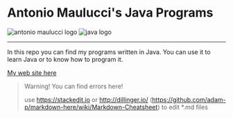 # Antonio Maulucci's Java Programs

![antonio maulucci logo](http://www.antomau.com/AntonioMaulucciLogo.png)
![java logo](http://logodatabases.com/wp-content/uploads/2012/03/java-logo-large.png)

----------
In this repo you can find my programs written in Java. You can use it to learn Java or to know how to program it.

[My web site here](http://www.antomau.com)

> Warning! You can find errors here!
> 
> use https://stackedit.io or http://dillinger.io/ (https://github.com/adam-p/markdown-here/wiki/Markdown-Cheatsheet) to edit *.md files
